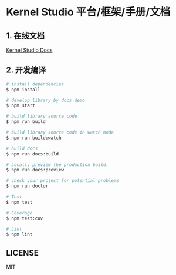 # Kernel Studio 平台/框架/手册/文档

## 1. 在线文档

[Kernel Studio Docs](https://docs.kernelstudio.com)

## 2. 开发编译

```bash
# install dependencies
$ npm install

# develop library by docs demo
$ npm start

# build library source code
$ npm run build

# build library source code in watch mode
$ npm run build:watch

# build docs
$ npm run docs:build

# Locally preview the production build.
$ npm run docs:preview

# check your project for potential problems
$ npm run doctor

# Test
$ npm test

# Coverage
$ npm test:cov

# Lint
$ npm lint
```

## LICENSE

MIT
